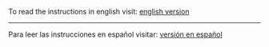 To read the instructions in english visit: [english version](https://github.com/statsconchris/trendline.rusia2018/tree/english) 
<hr />

Para leer las instrucciones en español visitar: [versión en español](https://github.com/statsconchris/trendline.rusia2018/tree/espanol)
